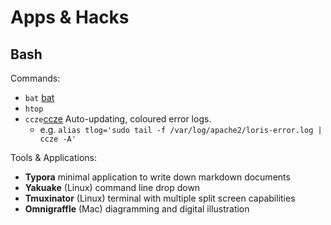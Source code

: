 # Apps & Hacks

## Bash
Commands:
* `bat` [bat](https://github.com/sharkdp/bat)
* `htop` 
* `ccze`[ccze](https://github.com/cornet/ccze) Auto-updating, coloured error logs. 
    * e.g. `alias tlog='sudo tail -f /var/log/apache2/loris-error.log | ccze -A'`

Tools & Applications:
* **Typora** minimal application to write down markdown documents
* **Yakuake** (Linux) command line drop down 
* **Tmuxinator** (Linux) terminal with multiple split screen capabilities
* **Omnigraffle** (Mac) diagramming and digital illustration
 
